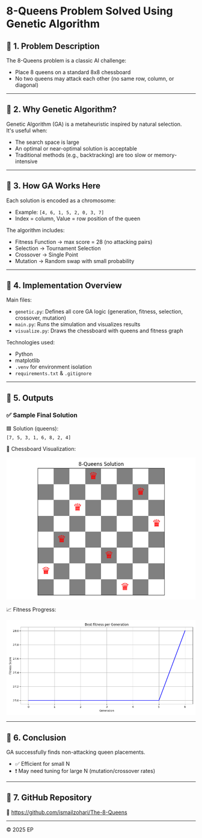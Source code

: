 # 8-Queens Problem Solved Using Genetic Algorithm

## 🔹 1. Problem Description

The 8-Queens problem is a classic AI challenge:
- Place 8 queens on a standard 8x8 chessboard
- No two queens may attack each other (no same row, column, or diagonal)

---

## 🔹 2. Why Genetic Algorithm?

Genetic Algorithm (GA) is a metaheuristic inspired by natural selection.  
It's useful when:
- The search space is large
- An optimal or near-optimal solution is acceptable
- Traditional methods (e.g., backtracking) are too slow or memory-intensive

---

## 🔹 3. How GA Works Here

Each solution is encoded as a chromosome:
- Example: `[4, 6, 1, 5, 2, 0, 3, 7]`
- Index = column, Value = row position of the queen

The algorithm includes:
- Fitness Function → max score = 28 (no attacking pairs)
- Selection → Tournament Selection
- Crossover → Single Point
- Mutation → Random swap with small probability

---

## 🔹 4. Implementation Overview

Main files:

- `genetic.py`: Defines all core GA logic (generation, fitness, selection, crossover, mutation)
- `main.py`: Runs the simulation and visualizes results
- `visualize.py`: Draws the chessboard with queens and fitness graph

Technologies used:
- Python
- matplotlib
- `.venv` for environment isolation
- `requirements.txt` & `.gitignore`

---

## 🔹 5. Outputs

### ✅ Sample Final Solution

🟦 Solution (queens):  
`[7, 5, 3, 1, 6, 8, 2, 4]`

📸 Chessboard Visualization:

![Chessboard](./Results/solution.png)

📈 Fitness Progress:

![Fitness Graph](./Results/fitness_progress.png)

---

## 🔹 6. Conclusion

GA successfully finds non-attacking queen placements.
- ✅ Efficient for small N
- ❗ May need tuning for large N (mutation/crossover rates)

---

## 🔹 7. GitHub Repository

🔗 https://github.com/ismailzohari/The-8-Queens

---

© 2025 EP
